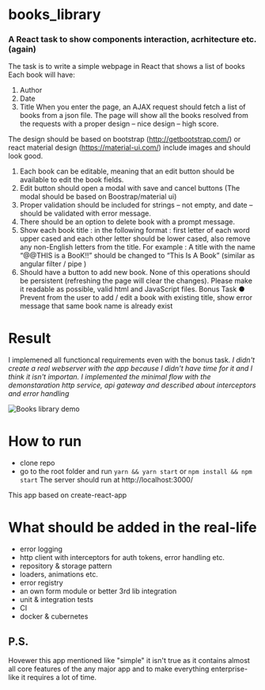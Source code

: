 # books_library
### A React task to show components interaction, acrhitecture etc. (again) 

The task is to write a simple webpage in React that shows a list of books
Each book will have: 
1.	Author 
2.	Date 
3.	Title 
When you enter the page, an AJAX request should fetch a list of books from a json file. 
The page will show all the books resolved from the requests with a proper design – nice design – high score. 

The design should be based on bootstrap (http://getbootstrap.com/) or react material design (https://material-ui.com/)  include images and should look good.
1.	Each book can be editable, meaning that an edit button should be available to edit the book fields.
2.	Edit button should open a modal with save and cancel buttons (The modal should be based on Boostrap/material ui) 
3.	Proper validation should be included for strings – not empty, and date – should be validated with error message. 
4.	There should be an option to delete book with a prompt message. 
5.	Show each book title : in the following format : first letter of each word upper cased and each other letter should be lower cased, also remove any non-English letters from the title. For example : A title with the name “@@THIS is a BooK!!” should be changed to “This Is A Book” 
(similar as angular filter / pipe )
6.	Should have a button to add new book. 
None of this operations should be persistent (refreshing the page will clear the changes).
 Please make it readable as possible, valid html and JavaScript files. 
Bonus Task 
● Prevent from the user to add / edit a book with existing title, show error message that same book name is already exist


# Result
I implemened all functioncal requirements even with the bonus task. 
*I didn't create a real webserver with the app because I didn't have time for it and I think it isn't importan. I implemented the minimal flow with the demonstaration http service, api gateway and described about interceptors and error handling*

![Books library demo](https://media.giphy.com/media/cnEtX54EJzdLd1BVUu/giphy.gif)

# How to run
- clone repo
- go to the root folder and run `yarn && yarn start` or `npm install && npm start`
The server should run at http://localhost:3000/

This app based on create-react-app

# What should be added in the real-life
- error logging
- http client with interceptors for auth tokens, error handling etc.
- repository & storage pattern
- loaders, animations etc.
- error registry
- an own form module or better 3rd lib integration
- unit & integration tests
- CI
- docker & cubernetes

## P.S.
Hovewer this app mentioned like "simple" it isn't true as it contains almost all core features of the any major app and to make everything enterprise-like it requires a lot of time.
